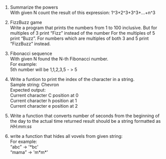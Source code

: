 1. Summarize the powers  
With given N count the result of this expression:
1^3+2^3+3^3+...+n^3

1. FizzBuzz game  
   Write a program that prints the numbers from 1 to 100 inclusive.
   But for multiples of 3 print “Fizz” instead of the number
   For the multiples of 5 print “Buzz”.
   For numbers which are multiples of both 3 and 5 print “FizzBuzz” instead.

1. Fibonacci sequence  
   With given N found the  N-th Fibonacci number.   
   For example:  
   5th number will be 1,1,2,3,5 - > 5
   
1. Write a funtion to print the index of the character in a string.  
   Sample string: Chevron  
        Expected output:  
        Current character C position at 0  
        Current character h position at 1  
        Current character e position at 2  

1. Write a function that converts number of seconds
from the beginning of the day to the actual time
returned result should be a string formatted as _HH:mm:ss_

1. write a function that hides all vovels from given string:  
For example:  
“abc” -> '\*bc'  
“mama” -> 'm\*m\*'